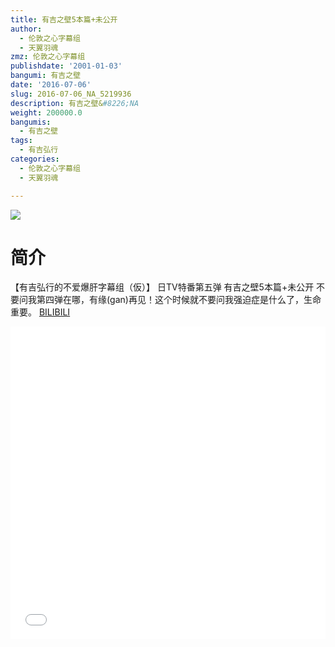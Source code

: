 ```yaml
---
title: 有吉之壁5本篇+未公开
author:
  - 伦敦之心字幕组
  - 天翼羽魂
zmz: 伦敦之心字幕组
publishdate: '2001-01-03'
bangumi: 有吉之壁
date: '2016-07-06'
slug: 2016-07-06_NA_5219936
description: 有吉之壁&#8226;NA
weight: 200000.0
bangumis:
  - 有吉之壁
tags:
  - 有吉弘行
categories:
  - 伦敦之心字幕组
  - 天翼羽魂

---
```

![](https://i.imgur.com/eOcMmq6.png)
# 简介  
【有吉弘行的不爱爆肝字幕组（仮）】 日TV特番第五弹 有吉之壁5本篇+未公开
不要问我第四弹在哪，有缘(gan)再见！这个时候就不要问我强迫症是什么了，生命重要。
  [BILIBILI](https://www.bilibili.com/video/av5219936/)

  <iframe src="//www.bilibili.com/html/html5player.html?cid=8483311&aid=5219936" width="100%" height="500" frameborder="0" allowfullscreen="allowfullscreen"></iframe>
